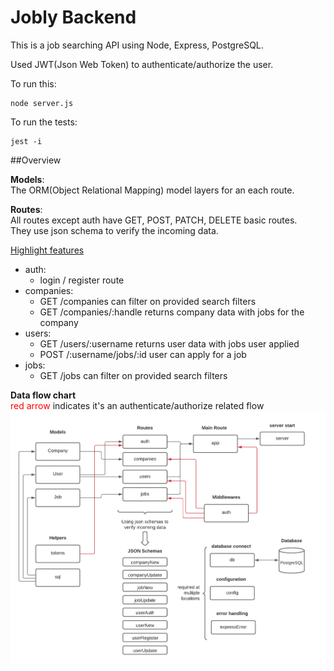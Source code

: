 # Jobly Backend

This is a job searching API using Node, Express, PostgreSQL.

Used JWT(Json Web Token) to authenticate/authorize the user. 

To run this:

    node server.js
    
To run the tests:

    jest -i

##Overview

**Models**:
<Br> The ORM(Object Relational Mapping) model layers for an each route. 

**Routes**:
<br> All routes except auth have GET, POST, PATCH, DELETE basic routes.
<br> They use json schema to verify the incoming data.
<p><ins>Highlight features</ins>
<ul>
<li> auth: 
	<ul> 
		<li> login / register route</li>
	</ul>
</li>
<li>companies: 
	<ul> 
		<li> GET /companies can filter on provided search filters </li>
		<li> GET /companies/:handle returns company data with jobs for the company </li>
	</ul>
</li>
<li>users: 
	<ul> 
		<li> GET /users/:username returns user data with jobs user applied</li>
		<li> POST /:username/jobs/:id user can apply for a job</li>
	</ul>
</li>
<li> jobs: 
	<ul> 
		<li> GET /jobs can filter on provided search filters</li>
	</ul>
</li>

</ul>


**Data flow chart**
<br><span style="color:red">red arrow</span> indicates it's an authenticate/authorize related flow
![Data flow chart](flowChart/jobly_backend.png?raw=true "Data flow chart")